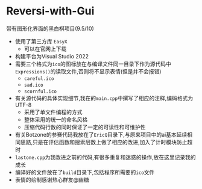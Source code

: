 # Reversi-with-Gui
带有图形化界面的黑白棋项目(9.5/10)
- 使用了第三方库 `EasyX`
  - 可以在官网上下载
- 构建平台为Visual Studio 2022
- 需要三个格式为`ico`的图标放在与编译文件同一目录下作为源代码中`Expressions()`的读取文件,否则将不显示表情(但是并不会报错)
  - `careful.ico`
  - `sad.ico`
  - `scornful.ico`
- 有关源代码的具体实现细节,我在的`main.cpp`中撰写了相应的注释,编码格式为UTF-8
  - 采用了单文件编程的方式
  - 整体采用的统一的命名风格
  - 压缩代码行数的同时保证了一定的可读性和可维护性
- 有关Botzone的参赛代码我放在了`EricQ`目录下,与原来项目中的ai基本延续相同思路,只是在评估函数和搜索层数上做了相应的改进,加入了计时模块防止超时
- `lastone.cpp`为我改进之前的代码,有很多重复和迷惑的操作,放在这里记录我的成长
- 编译好的文件放在了`build`目录下,包括程序所需要的`ico`文件
- 表情的绘制感谢热心群友@幽糖

